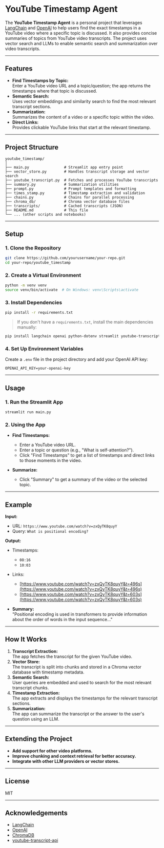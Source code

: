 # YouTube Timestamp Agent

The **YouTube Timestamp Agent** is a personal project that leverages [LangChain](https://python.langchain.com/) and [OpenAI](https://openai.com/) to help users find the exact timestamps in a YouTube video where a specific topic is discussed. It also provides concise summaries of topics from YouTube video transcripts. The project uses vector search and LLMs to enable semantic search and summarization over video transcripts.

---

## Features

- **Find Timestamps by Topic:**  
  Enter a YouTube video URL and a topic/question; the app returns the timestamps where that topic is discussed.
- **Semantic Search:**  
  Uses vector embeddings and similarity search to find the most relevant transcript sections.
- **Summarization:**  
  Summarizes the content of a video or a specific topic within the video.
- **Direct Links:**  
  Provides clickable YouTube links that start at the relevant timestamp.

---

## Project Structure

```
youtube_timestamp/
│
├── main.py                # Streamlit app entry point
├── vector_store.py        # Handles transcript storage and vector search
├── youtube_transcript.py  # Fetches and processes YouTube transcripts
├── summary.py             # Summarization utilities
├── prompt.py              # Prompt templates and formatting
├── times_stamp.py         # Timestamp extraction and validation
├── chains.py              # Chains for parallel processing
├── chroma_db/             # Chroma vector database files
├── transcripts/           # Cached transcripts (JSON)
├── README.md              # This file
└── ... (other scripts and notebooks)
```

---

## Setup

### 1. Clone the Repository

```bash
git clone https://github.com/yourusername/your-repo.git
cd your-repo/youtube_timestamp
```

### 2. Create a Virtual Environment

```bash
python -m venv venv
source venv/bin/activate  # On Windows: venv\Scripts\activate
```

### 3. Install Dependencies

```bash
pip install -r requirements.txt
```
> If you don't have a `requirements.txt`, install the main dependencies manually:
```bash
pip install langchain openai python-dotenv streamlit youtube-transcript-api chromadb
```

### 4. Set Up Environment Variables

Create a `.env` file in the project directory and add your OpenAI API key:
```
OPENAI_API_KEY=your-openai-key
```

---

## Usage

### 1. Run the Streamlit App

```bash
streamlit run main.py
```

### 2. Using the App

- **Find Timestamps:**  
  - Enter a YouTube video URL.
  - Enter a topic or question (e.g., "What is self-attention?").
  - Click "Find Timestamps" to get a list of timestamps and direct links to those moments in the video.

- **Summarize:**  
  - Click "Summary" to get a summary of the video or the selected topic.

---

## Example

**Input:**
- URL: `https://www.youtube.com/watch?v=zxQyTK8quyY`
- Query: `What is positional encoding?`

**Output:**
- Timestamps:  
  - `08:16`  
  - `10:03`  
- Links:  
  - [https://www.youtube.com/watch?v=zxQyTK8quyY&t=496s](https://www.youtube.com/watch?v=zxQyTK8quyY&t=496s)
  - [https://www.youtube.com/watch?v=zxQyTK8quyY&t=603s](https://www.youtube.com/watch?v=zxQyTK8quyY&t=603s)

- **Summary:**  
  "Positional encoding is used in transformers to provide information about the order of words in the input sequence..."

---

## How It Works

1. **Transcript Extraction:**  
   The app fetches the transcript for the given YouTube video.
2. **Vector Store:**  
   The transcript is split into chunks and stored in a Chroma vector database with timestamp metadata.
3. **Semantic Search:**  
   User queries are embedded and used to search for the most relevant transcript chunks.
4. **Timestamp Extraction:**  
   The app extracts and displays the timestamps for the relevant transcript sections.
5. **Summarization:**  
   The app can summarize the transcript or the answer to the user's question using an LLM.

---

## Extending the Project

- **Add support for other video platforms.**
- **Improve chunking and context retrieval for better accuracy.**
- **Integrate with other LLM providers or vector stores.**

---

## License

MIT

---

## Acknowledgements

- [LangChain](https://python.langchain.com/)
- [OpenAI](https://openai.com/)
- [ChromaDB](https://www.trychroma.com/)
- [youtube-transcript-api](https://github.com/jdepoix/youtube-transcript-api)